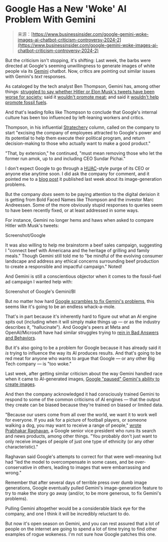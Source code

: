 <!--yml
category: 未分类
date: 2024-05-29 13:25:48
-->

# Google Has a New 'Woke' AI Problem With Gemini

> 来源：[https://www.businessinsider.com/google-gemini-woke-images-ai-chatbot-criticism-controversy-2024-2](https://www.businessinsider.com/google-gemini-woke-images-ai-chatbot-criticism-controversy-2024-2)

But the criticism isn't stopping, it's shifting: Last week, the barbs were directed at Google's seeming unwillingness to generate images of white people via its [Gemini](https://gemini.google.com/) chatbot. Now, critics are pointing out similar issues with Gemini's *text* responses.

As cataloged by the tech analyst Ben Thompson, Gemini has, among other things: [struggled to say whether Hitler or Elon Musk's tweets have been worse for society](https://twitter.com/NateSilver538/status/1761800684272308302?ref_src=twsrc%5Etfw%7Ctwcamp%5Etweetembed%7Ctwterm%5E1761800684272308302%7Ctwgr%5E27b4a2fabe87f2b1d89678f359d740b0ce9a65d2%7Ctwcon%5Es1_&ref_url=http%3A%2F%2Fchrome-headless.local%3A9222%2Fatomic); said it [wouldn't promote meat](https://twitter.com/pmarca/status/1761929296564588890); and said it [wouldn't help promote fossil fuels](https://twitter.com/TheStalwart/status/1761832472357335068/photo/3).

And that's leading folks like Thompson to conclude that Google's internal culture has been too influenced by left-leaning workers and critics.

Thompson, in his influential [Stratechery](https://stratechery.com/2024/gemini-and-googles-culture/) column, called on the company to start "excising the company of employees attracted to Google's power and its potential to help them execute their political program, and return decision-making to those who actually want to make a good product."

"That, by extension," he continued, "must mean removing those who let the former run amok, up to and including CEO Sundar Pichai."

I don't expect Google to go through a [HUAC](https://www.trumanlibrary.gov/education/presidential-inquiries/house-un-american-activities-committee)-style purge of its CEO or anyone else anytime soon. I did ask the company for comment, and it pointed me to a [blog post](https://blog.google/products/gemini/gemini-image-generation-issue/) it published last week about its image-generation problems.

But the company *does* seem to be paying attention to the digital derision it is getting from Bold Faced Names like Thompson and the investor Marc Andreessen. Some of the more obviously stupid responses to queries seem to have been recently fixed, or at least addressed in some ways.

For instance, Gemini no longer hems and haws when asked to compare Hitler with Musk's tweets:

Screenshot/Google

It was also willing to help me brainstorm a beef sales campaign, suggesting I "connect beef with Americana and the heritage of grilling and family meals." Though Gemini still told me to "be mindful of the evolving consumer landscape and address any ethical concerns surrounding beef production to create a responsible and impactful campaign." Noted!

And Gemini is still a conscientious objector when it comes to the fossil-fuel ad campaign I wanted help with:

Screenshot of Google's Gemini/BI

But no matter how hard [Google scrambles to fix Gemini's problems](https://www.businessinsider.com/google-relaunch-gemini-image-generator-couple-weeks-demis-hassabis-deepmind-2024-2), this seems like it's going to be an endless whack-a-mole.

That's in part because it's inherently hard to figure out what an AI engine spits out (including when it will simply make things up — or as the industry describes it, "hallucinate"). And Google's peers at Meta and OpenAI/Microsoft have had similar struggles trying to [rein in Bad Answers and Behaviors](https://www.nytimes.com/2023/07/27/business/ai-chatgpt-safety-research.html).

But it's also going to be a problem for Google because it has already said it *is* trying to influence the way its AI produces results. And that's going to be red meat for anyone who wants to argue that Google — or any other Big Tech company — is "too woke."

Last week, after getting similar criticism about the way Gemini handled race when it came to AI-generated images, [Google "paused" Gemini's ability to create images](https://www.businessinsider.com/google-gemini-ai-pause-image-generation-people-woke-complaints-2024-2).

And then the company acknowledged it had consciously trained Gemini to respond to some of the common criticisms of AI engines — that the output they create can be biased because they're trained on biased or limited data.

"Because our users come from all over the world, we want it to work well for everyone. If you ask for a picture of football players, or someone walking a dog, you may want to receive a range of people," [wrote Prabhakar Raghavan](https://blog.google/products/gemini/gemini-image-generation-issue/), a Google senior vice president who runs its search and news products, among other things. "You probably don't just want to only receive images of people of just one type of ethnicity (or any other characteristic)."

Raghavan said Google's attempts to correct for that were well-meaning but had "led the model to overcompensate in some cases, and be over-conservative in others, leading to images that were embarrassing and wrong."

Remember that after several days of terrible press over dumb image generations, Google eventually pulled Gemini's image-generation feature to try to make the story go away (and/or, to be more generous, to fix Gemini's problems).

Pulling Gemini altogether would be a considerable black eye for the company, and one I think it will be incredibly reluctant to do.

But now it's open season on Gemini, and you can rest assured that a lot of people on the internet are going to spend a lot of time trying to find other examples of rogue wokeness. I'm not sure how Google patches this one.